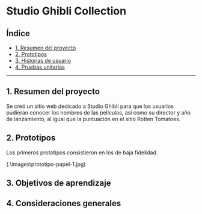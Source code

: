 # Studio Ghibli Collection 

## Índice

* [1. Resumen del proyecto](#1-resumen-del-proyecto)
* [2. Prototipos](#2-prototipos)
* [3. Historias de usuario](#3-objetivos-de-aprendizaje)
* [4. Pruebas unitarias](#4-consideraciones-generales)

***

## 1. Resumen del proyecto

Se creó un sitio web dedicado a Studio Ghibli para que los usuarios pudieran conocer los nombres de las películas, así como su director y año de lanzamiento, al igual que la puntuación en el sitio Rotten Tomatoes.  

## 2. Prototipos

Los primeros prototipos consistieron en los de baja fidelidad.

(.\images\prototipo-papel-1.jpg)


## 3. Objetivos de aprendizaje


## 4. Consideraciones generales
